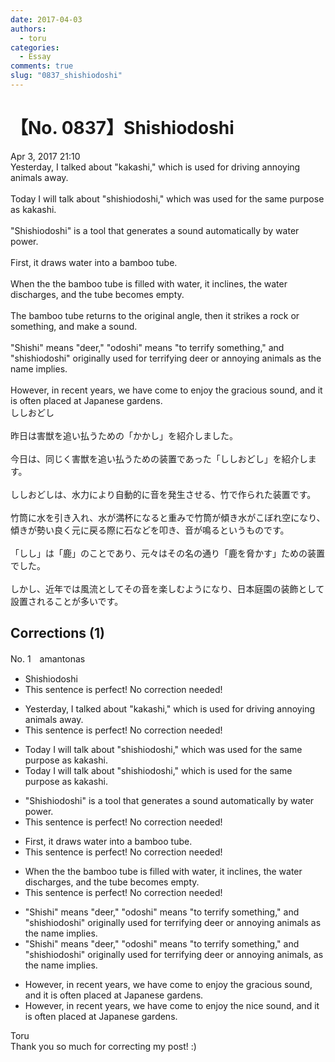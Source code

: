 ```yaml
---
date: 2017-04-03
authors:
  - toru
categories:
  - Essay
comments: true
slug: "0837_shishiodoshi"
---
```


# 【No. 0837】Shishiodoshi
<div class="date">Apr 3, 2017 21:10</div>
<div id="post"><div id="body_show_ori">
Yesterday, I talked about "kakashi," which is used for driving annoying animals away.<br/><br/>Today I will talk about "shishiodoshi," which was used for the same purpose as kakashi.<br/><br/>"Shishiodoshi" is a tool that generates a sound automatically by water power.<br/><br/>First, it draws water into a bamboo tube.<br/><br/>When the the bamboo tube is filled with water, it inclines, the water discharges, and the tube becomes empty.<br/><br/>The bamboo tube returns to the original angle, then it strikes a rock or something, and make a sound.<br/><br/>"Shishi" means "deer," "odoshi" means "to terrify something," and "shishiodoshi" originally used for terrifying deer or annoying animals as the name implies.<br/><br/>However, in recent years, we have come to enjoy the gracious sound, and it is often placed at Japanese gardens.
</div></div>

<!-- more -->

<div id="post_ja"><div id="body_show_mo">
ししおどし<br/><br/>昨日は害獣を追い払うための「かかし」を紹介しました。<br/><br/>今日は、同じく害獣を追い払うための装置であった「ししおどし」を紹介します。<br/><br/>ししおどしは、水力により自動的に音を発生させる、竹で作られた装置です。<br/><br/>竹筒に水を引き入れ、水が満杯になると重みで竹筒が傾き水がこぼれ空になり、傾きが勢い良く元に戻る際に石などを叩き、音が鳴るというものです。<br/><br/>「しし」は「鹿」のことであり、元々はその名の通り「鹿を脅かす」ための装置でした。<br/><br/>しかし、近年では風流としてその音を楽しむようになり、日本庭園の装飾として設置されることが多いです。
</div></div>

## Corrections (1)
<div id="block"><div class="first_name"> No. 1　<span class="just_name">amantonas</span></div><div id="block2">
<ul class="correction_field">
<li class="incorrect">Shishiodoshi</li>
<li class="corrected perfect">This sentence is perfect! No correction needed!</li>
</ul>
<ul class="correction_field">
<li class="incorrect">Yesterday, I talked about "kakashi," which is used for driving annoying animals away.</li>
<li class="corrected perfect">This sentence is perfect! No correction needed!</li>
</ul>
<ul class="correction_field">
<li class="incorrect">Today I will talk about "shishiodoshi," which was used for the same purpose as kakashi.</li>
<li class="corrected correct">
Today I will talk about "shishiodoshi," which <span class="f_blue">is</span> used for the same purpose as kakashi.
</li>
</ul>
<ul class="correction_field">
<li class="incorrect">"Shishiodoshi" is a tool that generates a sound automatically by water power.</li>
<li class="corrected perfect">This sentence is perfect! No correction needed!</li>
</ul>
<ul class="correction_field">
<li class="incorrect">First, it draws water into a bamboo tube.</li>
<li class="corrected perfect">This sentence is perfect! No correction needed!</li>
</ul>
<ul class="correction_field">
<li class="incorrect">When the the bamboo tube is filled with water, it inclines, the water discharges, and the tube becomes empty.</li>
<li class="corrected perfect">This sentence is perfect! No correction needed!</li>
</ul>
<ul class="correction_field">
<li class="incorrect">"Shishi" means "deer," "odoshi" means "to terrify something," and "shishiodoshi" originally used for terrifying deer or annoying animals as the name implies.</li>
<li class="corrected correct">
"Shishi" means "deer," "odoshi" means "to terrify something," and "shishiodoshi" originally used for terrifying deer or annoying animals, as the name implies.
</li>
</ul>
<ul class="correction_field">
<li class="incorrect">However, in recent years, we have come to enjoy the gracious sound, and it is often placed at Japanese gardens.</li>
<li class="corrected correct">
However, in recent years, we have come to enjoy the nice sound, and it is often placed at Japanese gardens.
</li>
</ul>
</div><div class="name"><span class="just_name">Toru</span><br>
Thank you so much for correcting my post! :)
</div>
</div>
